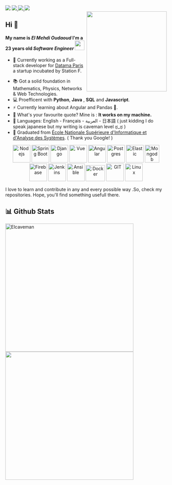 <img src="https://64.media.tumblr.com/c5543874b9cbe98da1d20945a45e989b/tumblr_o5a5r9Z9O71tvppquo1_r1_1280.gifv"/>

<a href="https://www.linkedin.com/in/el-mehdi-oudaoud-b796001a1/" target="_blank">
<img src="https://img.shields.io/badge/LinkedIn-0077B5?style=for-the-badge&logo=linkedin&logoColor=white" />
</a>

<a href="https://twitter.com/ElCaveman2" target="_blank">
<img src="https://img.shields.io/badge/Twitter-1DA1F2?style=for-the-badge&logo=twitter&logoColor=white" />
</a>
<a href="02.oudaoud@gmail.com" target="_blank">
<img src="https://img.shields.io/badge/Gmail-D14836?style=for-the-badge&logo=gmail&logoColor=white" />
</a>
<br/> 
<!--<a href="channel">
  <img align="left" alt="Mehdi's YouTube" width="15px" src="https://cdn.jsdelivr.net/npm/simple-icons@3.2.0/icons/youtube.svg" />
</a>
-->
<img align="right" width="250px" src="https://github-readme-stats.vercel.app/api/top-langs/?username=Elcaveman&theme=tokyonight&hide_langs_below=1" />

## Hi 👋
#### My name is *El Mehdi Oudaoud* I'm a 23 years old *Software Engineer* <img src="https://media.giphy.com/media/WUlplcMpOCEmTGBtBW/giphy.gif" width="30">
- 🏦  Currently working as a Full-stack developer for <a href="https://www.datama.io/fr/accueil/" target="_blank">Datama Paris</a> a startup incubated by Station F. 
<!-- - 📝 I regulary write technical articles for [hashnode](https://apoorvtyagi.tech/) and [dev.to](https://dev.to/apoorvtyagi)-->
- 📚 Got a solid foundation in Mathematics, Physics, Networks & Web Technologies.
- 💻 Proefficent with **Python**, **Java** , **SQL** and **Javascript**.
- ⚡ Currently learning about Angular and Pandas 🐼.
- 💬 What's your favourite quote? Mine is : **It works on my machine.**
- 📖 Languages: English - Français - العربية - 日本語 ( just kidding I do speak japanese but my writing is caveman level ಥ_ಥ )
- 🔺 Graduated from [École Nationale Supérieure d'Informatique et d'Analyse des Systèmes](http://ensias.um5.ac.ma/). ( Thank you Google! )

<p align="center">
      	<!--Node JS -->
	<img src="https://www.vectorlogo.zone/logos/nodejs/nodejs-icon.svg" alt="Nodejs" width="55" height="55"/>
     	<!--Spring Boot-->
	<img src="https://www.vectorlogo.zone/logos/springio/springio-icon.svg" alt="Spring Boot" width="55" height="55"/>
	<!--Flask-->
	<!--Django-->
	<img src="https://www.vectorlogo.zone/logos/djangoproject/djangoproject-icon.svg" alt="Django" width="55" height="55"/>
	<!--Vue-->
	<img src="https://www.vectorlogo.zone/logos/vuejs/vuejs-icon.svg" alt="Vue" width="55" height="55"/>
	<!--Angular-->
	<img src="https://www.vectorlogo.zone/logos/angular/angular-icon.svg" alt="Angular" width="55" height="55"/>
	<!--Postgres-->
	<img src="https://www.vectorlogo.zone/logos/postgresql/postgresql-icon.svg" alt="Postgres" width="55" height="55"/>
	<!--ElasticSearch-->
	<img src="https://www.vectorlogo.zone/logos/elastic/elastic-icon.svg" alt="Elastic" width="55" height="55"/>
	<!--Mongo-->
	<img src="https://www.vectorlogo.zone/logos/mongodb/mongodb-icon.svg" alt="Mongodb" width="45" height="55"/>
	<!--Firebase-->
	<img src="https://www.vectorlogo.zone/logos/firebase/firebase-icon.svg" alt="Firebase" width="55" height="55"/>
	<!--Jenkins-->
	<img src="https://www.vectorlogo.zone/logos/jenkins/jenkins-icon.svg" alt="Jenkins" width="55" height="55"/>
	<!--Ansible-->
	<img src="https://www.vectorlogo.zone/logos/ansible/ansible-icon.svg" alt="Ansible" width="55" height="55"/>
	<!--Docker-->
	<img src="https://www.vectorlogo.zone/logos/docker/docker-official.svg" alt="Docker" width="60" height="50"/>
	<!--Git-->
	<img src="https://www.vectorlogo.zone/logos/git-scm/git-scm-icon.svg" alt="GIT" width="55" height="55"/> 
	<!--Linux-->
	<img src="https://www.vectorlogo.zone/logos/linux/linux-icon.svg" alt="Linux" width="55" height="55"/> 
	
      
</p>

I love to learn and contribute in any and every possible way .So, check my repositories. Hope, you'll find something usefull there.

<h2> 📊 Github Stats </h2> 
<!--<a href="https://github.com/Elcaveman/github-readme-stats">
	<img align="left" width="42%" src="https://github-readme-stats.vercel.app/api/top-langs/?username=Elcaveman&layout=compact&theme=tokyonight" />
</a>-->
<img align="left" width="400px" src="https://github-readme-streak-stats.herokuapp.com/?user=Elcaveman&theme=tokyonight" alt="Elcaveman"/>
<img width="400px" src="https://github-readme-stats.vercel.app/api?username=Elcaveman&show_icons=true&theme=tokyonight"/>







